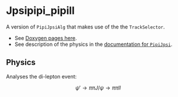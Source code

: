 # Jpsipipi\_pipill

A version of `PipiJpsiAlg` that makes use of the the `TrackSelector`.

* See [Doxygen pages here](https://redeboer.github.io/BOSS_Afterburner/classPipiJpsi.html).
* See description of the physics in the [documentation for `PipiJpsi`](https://redeboer.github.io/BOSS_Afterburner/classPipiJpsi.html).

## Physics

Analyses the di-lepton event:

$$
\psi' \rightarrow \pi\pi J/\psi \rightarrow \pi\pi ll
$$

